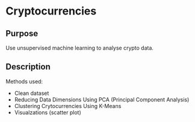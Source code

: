 # Cryptocurrencies

## Purpose
Use unsupervised machine learning to analyse crypto data.

## Description
Methods used:
* Clean dataset
*  Reducing Data Dimensions Using PCA (Principal Component Analysis)
* Clustering Crytocurrencies Using K-Means
* Visualzations (scatter plot)
